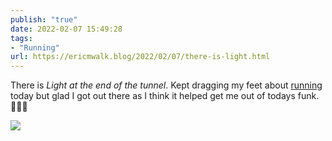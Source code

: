 ```yaml
---
publish: "true"
date: 2022-02-07 15:49:28
tags:
- "Running"
url: https://ericmwalk.blog/2022/02/07/there-is-light.html
---
```

There is *Light at the end of the tunnel*. Kept dragging my feet about [running](https://www.strava.com/activities/6647142737) today but glad I got out there as I think it helped get me out of todays funk. 🏃🏻‍♂️


![](https://ericmwalk.blog/uploads/2022/053e785392.jpg)